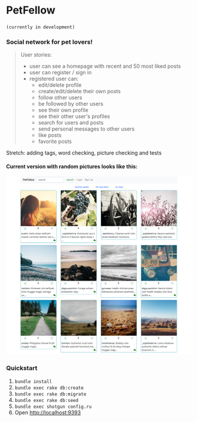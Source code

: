 # PetFellow
`(currently in development)`
### Social network for pet lovers!


> User stories:
>  * user can see a homepage with recent and 50 most liked posts
>  * user can register / sign in
>  * registered user can:
>      * edit/delete profile
>      * create/edit/delete their own posts
>      * follow other users
>      * be followed by other users
>      * see their own profile
>      * see their other user's profiles
>      * search for users and posts
>      * send personal messages to other users
>      * like posts
>      * favorite posts

Stretch: adding tags, word checking, picture checking and tests

#### Current version with random pictures looks like this:

![screenshot](public/version-01-19.png)


### Quickstart

1.  `bundle install`
2.  `bundle exec rake db:create`
3.  `bundle exec rake db:migrate`
4.  `bundle exec rake db:seed`
5.  `bundle exec shotgun config.ru`
6.  Open [http://localhost:9393](http://localhost:9393)
